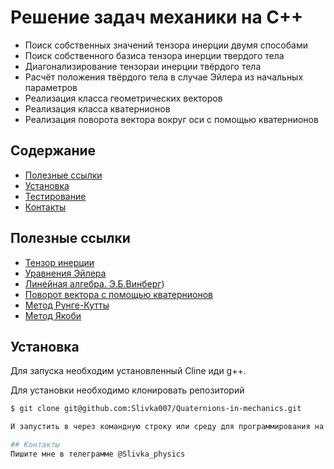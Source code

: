 # Решение задач механики на C++ 
- Поиск собственных значений тензора инерции двумя способами
- Поиск собственного базиса тензора инерции твердого тела
- Диагонализирование тензораи инерции твёрдого тела
- Расчёт положения твёрдого тела в случае Эйлера из начальных параметров
- Реализация класса геометрических векторов
- Реализация класса кватернионов
- Реализация поворота вектора вокруг оси с помощью кватернионов

## Содержание
- [Полезные ссылки](#полезные-ссылки)
- [Установка](#установка)
- [Тестирование](#тестирование)
- [Контакты](#контакты)

## Полезные ссылки
- [Тензор инерции](https://ru.wikipedia.org/wiki/Тензор_инерции)
- [Уравнения Эйлера](https://ru.wikipedia.org/wiki/Уравнения_Эйлера)
- [Линейная алгебра. Э.Б.Винберг](https://mathprofi.com/uploads/files/2581_f_41_e.b.vinberg-kurs-algebry-2-e-izd.pdf))
- [Поворот вектора с помощью кватернионов](https://habr.com/ru/articles/255005/)
- [Метод Рунге-Кутты](https://www.codesansar.com/numerical-methods/runge-kutta-rk-fourth-order-using-cpp-output.htm)
- [Метод Якоби](http://prografix.narod.ru/rus_jacobi.html#:~:text=Идея%20метода%20Якоби%20состоит%20в,приводит%20к%20сходимости%20процесса%20диагональности.)

## Установка
Для запуска необходим установленный Cline иди g++.

Для установки необходимо клонировать репозиторий
```sh
$ git clone git@github.com:Slivka007/Quaternions-in-mechanics.git

И запустить в через командную строку или среду для программирования на c++.

## Контакты
Пишите мне в телеграмме @Slivka_physics


